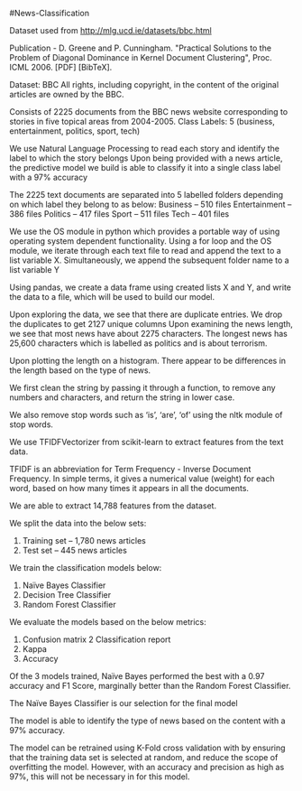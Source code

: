 #News-Classification

Dataset used from http://mlg.ucd.ie/datasets/bbc.html

Publication - D. Greene and P. Cunningham. "Practical Solutions to the Problem of Diagonal Dominance in Kernel Document Clustering", Proc. ICML 2006. [PDF] [BibTeX].

Dataset: BBC
All rights, including copyright, in the content of the original articles are owned by the BBC.

Consists of 2225 documents from the BBC news website corresponding to stories in five topical areas from 2004-2005.
Class Labels: 5 (business, entertainment, politics, sport, tech)

We use Natural Language Processing to read each story and identify the label to which the story belongs
Upon being provided with a news article, the predictive model we build is able to classify it into a single class label with a 97% accuracy

The 2225 text documents are separated into 5 labelled folders depending on which label they belong to as below:
Business – 510 files
Entertainment – 386 files
Politics – 417 files
Sport – 511 files
Tech – 401 files

We use the OS module in python  which provides a portable way of using operating system dependent functionality.
Using a for loop and the OS module, we iterate through each text file to read and append the text to a list variable X. Simultaneously, we append the subsequent folder name to a list variable Y

Using pandas, we create a data frame using created lists X and  Y, and write the data to a file, which will be used to build our model.

Upon exploring the data, we see that there are duplicate entries. We drop the duplicates to get 2127 unique columns
Upon examining the news length, we see that most news have about 2275 characters. The longest news has 25,600 characters which is labelled as politics and is about terrorism.

Upon plotting the length on a histogram. There appear to be differences in the length based on the type of news.

We first clean the string by passing it through a function, to remove any numbers and characters, and return the string in lower case.

We also remove stop words such as ‘is’, ‘are’, ‘of’ using the nltk module of stop words.

We use TFIDFVectorizer from scikit-learn to extract features from the text data.

TFIDF is an abbreviation for Term Frequency - Inverse Document Frequency. In simple terms, it gives a numerical value (weight) for each word, based on how many times it appears in all the documents.

We are able to extract 14,788 features from the dataset.

We split the data into the below sets:
1. Training set – 1,780 news articles
2. Test set – 445 news articles

We train the classification models below:
1. Naïve Bayes Classifier
2. Decision Tree Classifier
3. Random Forest Classifier


We evaluate the models based on the below metrics:
1. Confusion matrix
2 Classification report
3. Kappa
4. Accuracy

Of the 3 models trained, Naïve Bayes performed the best with a 0.97 accuracy and F1 Score, marginally better than the Random Forest Classifier.

The Naïve Bayes Classifier is our selection for the final model

The model is able to identify the type of news based on the content with a 97% accuracy.

The model can be retrained using K-Fold cross validation with by ensuring that the training data set is selected at random, and reduce the scope of overfitting the model. However, with an accuracy and precision as high as 97%, this will not be necessary in for this model.

